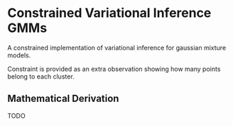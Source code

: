# Constrained Variational Inference GMMs
A constrained implementation of variational inference for gaussian mixture models.

Constraint is provided as an extra observation showing how many points belong to each cluster.


## Mathematical Derivation
TODO